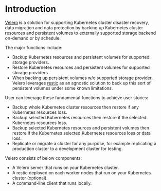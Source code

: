 # Introduction

[Velero](https://velero.io/) is a solution for supporting Kubernetes cluster disaster recovery, data migration and data protection by backing up Kubernetes cluster resources and persistent volumes to externally supported storage backend on-demand or by schedule.

The major functions include:
- Backup Kubernetes resources and persistent volumes for supported storage providers.
- Restore Kubernetes resources and persistent volumes for supported storage providers.
- When backing up persistent volumes w/o supported storage provider, Velero leverages [restic](https://github.com/restic/restic) as an agnostic solution to back up this sort of persistent volumes under some known limitations.

User can leverage these fundamental functions to achieve user stories:
- Backup whole Kubernetes cluster resources then restore if any Kubernetes resources loss.
- Backup selected Kubernetes resources then restore if the selected Kubernetes resources loss.
- Backup selected Kubernetes resources and persistent volumes then restore if the Kubernetes selected Kubernetes resources loss or data loss.
- Replicate or migrate a cluster for any purpose, for example replicating a production cluster to a development cluster for testing.

Velero consists of below components:
- A Velero server that runs on your Kubernetes cluster.
- A restic deployed on each worker nodes that run on your Kubernetes cluster (optional).
- A command-line client that runs locally.
